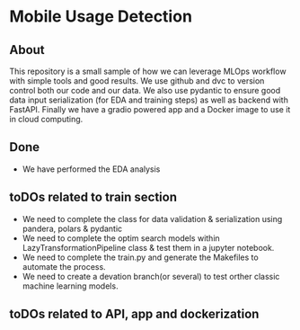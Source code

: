 # Mobile Usage Detection

## About

This repository is a small sample of how we can leverage MLOps workflow with simple tools and good results. We use github and dvc to version control both our code and our data. We also use pydantic to ensure good data input serialization (for EDA and training steps) as well as backend with FastAPI. Finally we have a gradio powered app and a Docker image to use it in cloud computing.

## Done
  - We have performed the EDA analysis

## toDOs related to train section
  - We need to complete the class for data validation & serialization using pandera, polars & pydantic
  - We need to complete the optim search models within LazyTransformationPipeline class & test them in a jupyter notebook.
  - We need to complete the train.py and generate the Makefiles to automate the process.
  - We need to create a devation branch(or several) to test orther classic machine learning models.

## toDOs related to API, app and dockerization 
